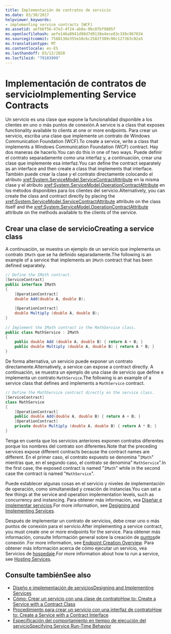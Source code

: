 ```yaml
---
title: Implementación de contratos de servicio
ms.date: 03/30/2017
helpviewer_keywords:
- implementing service contracts [WCF]
ms.assetid: aefb6f56-47e3-4f24-ab0a-9bc07bf9885f
ms.openlocfilehash: aefe146a8941d98d7d9138e4ece83c330c967034
ms.sourcegitcommit: 7588136e355e10cbc2582f389c90c127363c02a5
ms.translationtype: MT
ms.contentlocale: es-ES
ms.lasthandoff: 03/12/2020
ms.locfileid: "79183999"
---
```

# <a name="implementing-service-contracts"></a><span data-ttu-id="6f0f0-102">Implementación de contratos de servicio</span><span class="sxs-lookup"><span data-stu-id="6f0f0-102">Implementing Service Contracts</span></span>
<span data-ttu-id="6f0f0-103">Un servicio es una clase que expone la funcionalidad disponible a los clientes en uno o más puntos de conexión.</span><span class="sxs-lookup"><span data-stu-id="6f0f0-103">A service is a class that exposes functionality available to clients at one or more endpoints.</span></span> <span data-ttu-id="6f0f0-104">Para crear un servicio, escriba una clase que implemente un contrato de Windows Communication Foundation (WCF).</span><span class="sxs-lookup"><span data-stu-id="6f0f0-104">To create a service, write a class that implements a Windows Communication Foundation (WCF) contract.</span></span> <span data-ttu-id="6f0f0-105">Hay dos maneras de hacerlo.</span><span class="sxs-lookup"><span data-stu-id="6f0f0-105">You can do this in one of two ways.</span></span> <span data-ttu-id="6f0f0-106">Puede definir el contrato separadamente como una interfaz y, a continuación, crear una clase que implemente esa interfaz.</span><span class="sxs-lookup"><span data-stu-id="6f0f0-106">You can define the contract separately as an interface and then create a class that implements that interface.</span></span> <span data-ttu-id="6f0f0-107">También puede crear la clase y el contrato directamente colocando el atributo <xref:System.ServiceModel.ServiceContractAttribute> en la misma clase y el atributo <xref:System.ServiceModel.OperationContractAttribute> en los métodos disponibles para los clientes del servicio.</span><span class="sxs-lookup"><span data-stu-id="6f0f0-107">Alternatively, you can create the class and contract directly by placing the <xref:System.ServiceModel.ServiceContractAttribute> attribute on the class itself and the <xref:System.ServiceModel.OperationContractAttribute> attribute on the methods available to the clients of the service.</span></span>  
  
## <a name="creating-a-service-class"></a><span data-ttu-id="6f0f0-108">Crear una clase de servicio</span><span class="sxs-lookup"><span data-stu-id="6f0f0-108">Creating a service class</span></span>  
 <span data-ttu-id="6f0f0-109">A continuación, se muestra un ejemplo de un servicio que implementa un contrato `IMath` que se ha definido separadamente.</span><span class="sxs-lookup"><span data-stu-id="6f0f0-109">The following is an example of a service that implements an `IMath` contract that has been defined separately.</span></span>  
  
```csharp  
// Define the IMath contract.  
[ServiceContract]  
public interface IMath  
{  
    [OperationContract]
    double Add(double A, double B);  
  
    [OperationContract]  
    double Multiply (double A, double B);  
}  
  
// Implement the IMath contract in the MathService class.  
public class MathService : IMath  
{  
    public double Add (double A, double B) { return A + B; }  
    public double Multiply (double A, double B) { return A * B; }  
}  
```  
  
 <span data-ttu-id="6f0f0-110">De forma alternativa, un servicio puede exponer un contrato directamente.</span><span class="sxs-lookup"><span data-stu-id="6f0f0-110">Alternatively, a service can expose a contract directly.</span></span> <span data-ttu-id="6f0f0-111">A continuación, se muestra un ejemplo de una clase de servicio que define e implementa un contrato `MathService`.</span><span class="sxs-lookup"><span data-stu-id="6f0f0-111">The following is an example of a service class that defines and implements a `MathService` contract.</span></span>  
  
```csharp  
// Define the MathService contract directly on the service class.  
[ServiceContract]  
class MathService  
{  
    [OperationContract]  
    public double Add(double A, double B) { return A + B; }  
    [OperationContract]  
    private double Multiply (double A, double B) { return A * B; }  
}  
```  
  
 <span data-ttu-id="6f0f0-112">Tenga en cuenta que los servicios anteriores exponen contratos diferentes porque los nombres del contrato son diferentes.</span><span class="sxs-lookup"><span data-stu-id="6f0f0-112">Note that the preceding services expose different contracts because the contract names are different.</span></span> <span data-ttu-id="6f0f0-113">En el primer caso, el contrato expuesto se denomina "`IMath`" mientras que, en el segundo caso, el contrato se denomina" `MathService`".</span><span class="sxs-lookup"><span data-stu-id="6f0f0-113">In the first case, the exposed contract is named "`IMath`" while in the second case the contract is named "`MathService`".</span></span>  
  
 <span data-ttu-id="6f0f0-114">Puede establecer algunas cosas en el servicio y niveles de implementación de operación, como simultaneidad y creación de instancias.</span><span class="sxs-lookup"><span data-stu-id="6f0f0-114">You can set a few things at the service and operation implementation levels, such as concurrency and instancing.</span></span> <span data-ttu-id="6f0f0-115">Para obtener más información, vea [Diseñar e implementar servicios](designing-and-implementing-services.md).</span><span class="sxs-lookup"><span data-stu-id="6f0f0-115">For more information, see [Designing and Implementing Services](designing-and-implementing-services.md).</span></span>  
  
 <span data-ttu-id="6f0f0-116">Después de implementar un contrato de servicios, debe crear uno o más puntos de conexión para el servicio.</span><span class="sxs-lookup"><span data-stu-id="6f0f0-116">After implementing a service contract, you must create one or more endpoints for the service.</span></span> <span data-ttu-id="6f0f0-117">Para obtener más información, consulte Información general sobre la creación de [puntos](endpoint-creation-overview.md)de conexión .</span><span class="sxs-lookup"><span data-stu-id="6f0f0-117">For more information, see [Endpoint Creation Overview](endpoint-creation-overview.md).</span></span> <span data-ttu-id="6f0f0-118">Para obtener más información acerca de cómo ejecutar un servicio, vea Servicios de [hospedaje](hosting-services.md).</span><span class="sxs-lookup"><span data-stu-id="6f0f0-118">For more information about how to run a service, see [Hosting Services](hosting-services.md).</span></span>  
  
## <a name="see-also"></a><span data-ttu-id="6f0f0-119">Consulte también</span><span class="sxs-lookup"><span data-stu-id="6f0f0-119">See also</span></span>

- [<span data-ttu-id="6f0f0-120">Diseño e implementación de servicios</span><span class="sxs-lookup"><span data-stu-id="6f0f0-120">Designing and Implementing Services</span></span>](designing-and-implementing-services.md)
- [<span data-ttu-id="6f0f0-121">Cómo: Crear un servicio con una clase de contrato</span><span class="sxs-lookup"><span data-stu-id="6f0f0-121">How to: Create a Service with a Contract Class</span></span>](./feature-details/how-to-create-a-wcf-contract-with-a-class.md)
- [<span data-ttu-id="6f0f0-122">Procedimiento para crear un servicio con una interfaz de contrato</span><span class="sxs-lookup"><span data-stu-id="6f0f0-122">How to: Create a Service with a Contract Interface</span></span>](./feature-details/how-to-create-a-service-with-a-contract-interface.md)
- [<span data-ttu-id="6f0f0-123">Especificación del comportamiento en tiempo de ejecución del servicio</span><span class="sxs-lookup"><span data-stu-id="6f0f0-123">Specifying Service Run-Time Behavior</span></span>](specifying-service-run-time-behavior.md)

